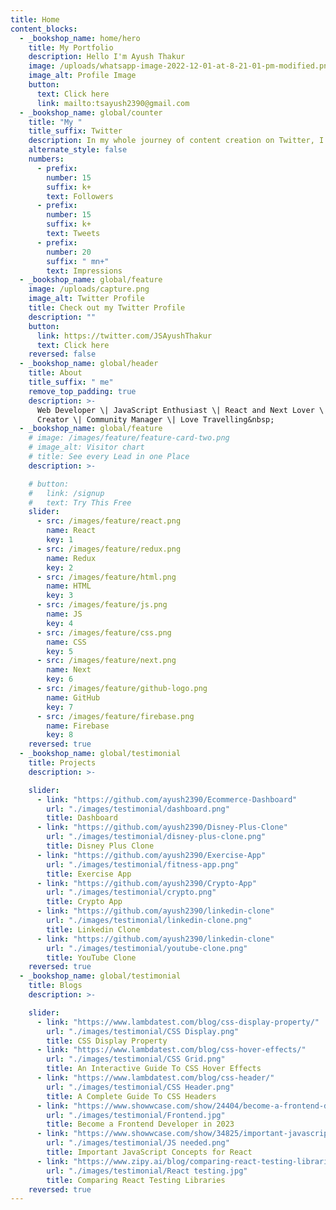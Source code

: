 ```yaml
---
title: Home
content_blocks:
  - _bookshop_name: home/hero
    title: My Portfolio
    description: Hello I'm Ayush Thakur
    image: /uploads/whatsapp-image-2022-12-01-at-8-21-01-pm-modified.png
    image_alt: Profile Image
    button:
      text: Click here
      link: mailto:tsayush2390@gmail.com
  - _bookshop_name: global/counter
    title: "My "
    title_suffix: Twitter
    description: In my whole journey of content creation on Twitter, I have achieved
    alternate_style: false
    numbers:
      - prefix:
        number: 15
        suffix: k+
        text: Followers
      - prefix:
        number: 15
        suffix: k+
        text: Tweets
      - prefix:
        number: 20
        suffix: " mn+"
        text: Impressions
  - _bookshop_name: global/feature
    image: /uploads/capture.png
    image_alt: Twitter Profile
    title: Check out my Twitter Profile
    description: ""
    button:
      link: https://twitter.com/JSAyushThakur
      text: Click here
    reversed: false
  - _bookshop_name: global/header
    title: About
    title_suffix: " me"
    remove_top_padding: true
    description: >-
      Web Developer \| JavaScript Enthusiast \| React and Next Lover \| Content
      Creator \| Community Manager \| Love Travelling&nbsp;
  - _bookshop_name: global/feature
    # image: /images/feature/feature-card-two.png
    # image_alt: Visitor chart
    # title: See every Lead in one Place
    description: >-

    # button:
    #   link: /signup
    #   text: Try This Free
    slider:
      - src: /images/feature/react.png
        name: React
        key: 1
      - src: /images/feature/redux.png
        name: Redux
        key: 2
      - src: /images/feature/html.png
        name: HTML
        key: 3
      - src: /images/feature/js.png
        name: JS
        key: 4
      - src: /images/feature/css.png
        name: CSS
        key: 5
      - src: /images/feature/next.png
        name: Next
        key: 6
      - src: /images/feature/github-logo.png
        name: GitHub
        key: 7
      - src: /images/feature/firebase.png
        name: Firebase
        key: 8
    reversed: true
  - _bookshop_name: global/testimonial
    title: Projects
    description: >-

    slider:
      - link: "https://github.com/ayush2390/Ecommerce-Dashboard"
        url: "./images/testimonial/dashboard.png"
        title: Dashboard
      - link: "https://github.com/ayush2390/Disney-Plus-Clone"
        url: "./images/testimonial/disney-plus-clone.png"
        title: Disney Plus Clone
      - link: "https://github.com/ayush2390/Exercise-App"
        url: "./images/testimonial/fitness-app.png"
        title: Exercise App
      - link: "https://github.com/ayush2390/Crypto-App"
        url: "./images/testimonial/crypto.png"
        title: Crypto App
      - link: "https://github.com/ayush2390/linkedin-clone"
        url: "./images/testimonial/linkedin-clone.png"
        title: Linkedin Clone
      - link: "https://github.com/ayush2390/linkedin-clone"
        url: "./images/testimonial/youtube-clone.png"
        title: YouTube Clone
    reversed: true
  - _bookshop_name: global/testimonial
    title: Blogs
    description: >-

    slider:
      - link: "https://www.lambdatest.com/blog/css-display-property/"
        url: "./images/testimonial/CSS Display.png"
        title: CSS Display Property
      - link: "https://www.lambdatest.com/blog/css-hover-effects/"
        url: "./images/testimonial/CSS Grid.png"
        title: An Interactive Guide To CSS Hover Effects
      - link: "https://www.lambdatest.com/blog/css-header/"
        url: "./images/testimonial/CSS Header.png"
        title: A Complete Guide To CSS Headers
      - link: "https://www.showwcase.com/show/24404/become-a-frontend-developer-in-2023"
        url: "./images/testimonial/Frontend.jpg"
        title: Become a Frontend Developer in 2023
      - link: "https://www.showwcase.com/show/34825/important-javascript-concepts-for-react"
        url: "./images/testimonial/JS needed.png"
        title: Important JavaScript Concepts for React
      - link: "https://www.zipy.ai/blog/comparing-react-testing-libraries"
        url: "./images/testimonial/React testing.jpg"
        title: Comparing React Testing Libraries
    reversed: true
---
```

